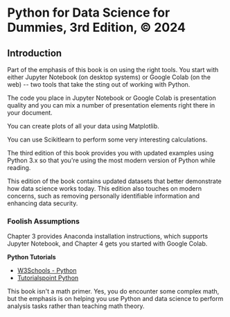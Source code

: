 # Python for Data Science for Dummies, 3rd Edition, © 2024

## Introduction

Part of the emphasis of this book is on using the right tools. You start with either Jupyter Notebook (on desktop systems) or Google Colab (on the web) -- two tools that take the sting out of working with Python.

The code you place in Jupyter Notebook or Google Colab is presentation quality and you can mix a number of presentation elements right there in your document. 

You can create plots of all your data using Matplotlib.

You can use Scikitlearn to perform some very interesting calculations.

The third edition of this book provides you with updated examples using Python 3.x so that you're using the most modern version of Python while reading.

This edition of the book contains updated datasets that better demonstrate how data science works today. This edition also touches on modern concerns, such as removing personally identifiable information and enhancing data security.

### Foolish Assumptions

Chapter 3 provides Anaconda installation instructions, which supports Jupyter Notebook, and Chapter 4 gets you started with Google Colab.

**Python Tutorials**

* [W3Schools - Python](https://www.w3schools.com/python/)
* [Tutorialspoint Python](https://www.tutorialspoint.com/python/)

This book isn't a math primer. Yes, you do encounter some complex math, but the emphasis is on helping you use Python and data science to perform analysis tasks rather than teaching math theory.